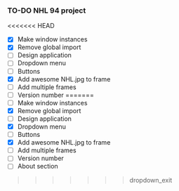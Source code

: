 ### TO-DO NHL 94 project

<<<<<<< HEAD
- [x] Make window instances
- [x] Remove global import
- [ ] Design application
- [ ] Dropdown menu
- [ ] Buttons
- [x] Add awesome NHL.jpg to frame
- [ ] Add multiple frames
- [ ] Version number
=======
- [ ] Make window instances
- [x] Remove global import
- [ ] Design application
- [x] Dropdown menu
- [ ] Buttons
- [x] Add awesome NHL.jpg to frame
- [ ] Add multiple frames
- [ ] Version number
- [ ] About section
>>>>>>> dropdown_exit
